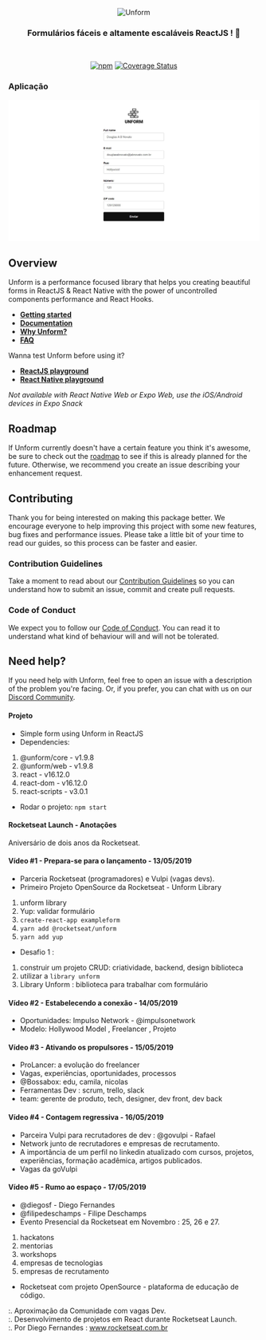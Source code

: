 <p align="center">
  <img src="https://storage.googleapis.com/golden-wind/unform/unform.svg" height="150" width="175" alt="Unform" />
</p>
<h3 align="center">
  Formulários fáceis e altamente escaláveis ReactJS ! 🚀
</h3>
<br>
<div align="center">

[![npm](https://img.shields.io/npm/v/@unform/core.svg?color=%237159c1)](https://www.npmjs.com/package/@unform/core)<space><space>
[![Coverage Status](https://img.shields.io/coveralls/github/Rocketseat/unform.svg?color=%237159c1)](https://coveralls.io/github/Rocketseat/unform?branch=master)

</div>

### Aplicação 

![aplicação](/images/unform-reactjs.jpg)

## Overview

Unform is a performance focused library that helps you creating beautiful forms in ReactJS & React Native with the power of uncontrolled components performance and React Hooks.

- **[Getting started](https://unform.dev/)**
- **[Documentation](https://unform.dev/guides/basic-form)**
- **[Why Unform?](https://unform.dev/why-unform)**
- **[FAQ](https://unform.dev/faq)**

Wanna test Unform before using it?

- **[ReactJS playground](https://codesandbox.io/embed/agitated-tdd-uf177?autoresize=1&expanddevtools=1&fontsize=14&hidenavigation=1&theme=dark)**
- **[React Native playground](https://snack.expo.io/@diego3g/1e9fb3)**

*Not available with React Native Web or Expo Web, use the iOS/Android devices in Expo Snack*

## Roadmap

If Unform currently doesn't have a certain feature you think it's awesome, be sure to check out the [roadmap](https://www.notion.so/Unform-public-roadmap-e4dff9e2053c4475b162cd19914eab02) to see if this is already planned for the future. Otherwise, we recommend you create an issue describing your enhancement request.

## Contributing

Thank you for being interested on making this package better. We encourage everyone to help improving this project with some new features, bug fixes and performance issues. Please take a little bit of your time to read our guides, so this process can be faster and easier.

### Contribution Guidelines

Take a moment to read about our [Contribution Guidelines](/.github/CONTRIBUTING.md) so you can understand how to submit an issue, commit and create pull requests.

### Code of Conduct

We expect you to follow our [Code of Conduct](/.github/CODE_OF_CONDUCT.md). You can read it to understand what kind of behaviour will and will not be tolerated.

## Need help?

If you need help with Unform, feel free to open an issue with a description of the problem you're facing. Or, if you prefer, you can chat with us on our [Discord Community](https://discordapp.com/invite/gCRAFhc).

#### Projeto

- Simple form using Unform in ReactJS
- Dependencies:
1. @unform/core - v1.9.8
2. @unform/web - v1.9.8
3. react - v16.12.0
4. react-dom - v16.12.0
5. react-scripts - v3.0.1
- Rodar o projeto: `npm start`

#### Rocketseat Launch - Anotações 

Aniversário de dois anos da Rocketseat.

#### Vídeo #1 - Prepara-se para o lançamento - 13/05/2019
 
- Parceria Rocketseat (programadores) e Vulpi (vagas devs).
- Primeiro Projeto OpenSource da Rocketseat - Unform Library 
1. unform library
2. Yup: validar formulário
3. `create-react-app exampleform`
4. `yarn add @rocketseat/unform`
5. `yarn add yup`

- Desafio 1 : 

1. construir um projeto CRUD: criatividade, backend, design biblioteca
2. utilizar a `library unform`
3. Library Unform : biblioteca para trabalhar com formulário 

#### Vídeo #2 - Estabelecendo a conexão - 14/05/2019

- Oportunidades: Impulso Network - @impulsonetwork 
- Modelo: Hollywood Model , Freelancer , Projeto 

#### Vídeo #3 - Ativando os propulsores - 15/05/2019
 
- ProLancer: a evolução do freelancer
- Vagas, experiências, oportunidades, processos
- @Bossabox: edu, camila, nicolas
- Ferramentas Dev : scrum, trello, slack
- team: gerente de produto, tech, designer, dev front, dev back

#### Vídeo #4 - Contagem regressiva - 16/05/2019

- Parceira Vulpi para recrutadores de dev : @govulpi - Rafael
- Network junto de recrutadores e empresas de recrutamento.
- A importância de um perfil no linkedin atualizado com cursos, projetos, experiências, formação acadêmica, artigos publicados.
- Vagas da goVulpi

#### Vídeo #5 - Rumo ao espaço - 17/05/2019

- @diegosf - Diego Fernandes
- @filipedeschamps - Filipe Deschamps
- Evento Presencial da Rocketseat em Novembro : 25, 26 e 27.
1. hackatons
2. mentorias
3. workshops
4. empresas de tecnologias
5. empresas de recrutamento
- Rocketseat com projeto OpenSource - plataforma de educação de código.

:. Aproximação da Comunidade com vagas Dev. <br/>
:. Desenvolvimento de projetos em React durante Rocketseat Launch.<br/>
:. Por Diego Fernandes : www.rocketseat.com.br